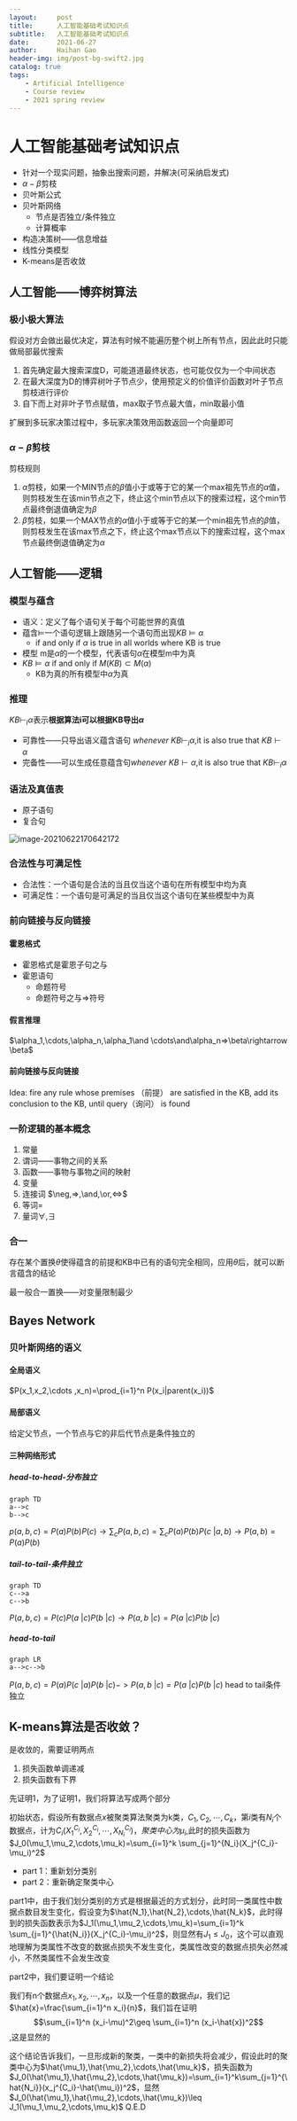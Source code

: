 ```yaml
---
layout:     post
title:      人工智能基础考试知识点
subtitle:   人工智能基础考试知识点
date:       2021-06-27
author:     Haihan Gao
header-img: img/post-bg-swift2.jpg
catalog: true
tags:
    - Artificial Intelligence
    - Course review
    - 2021 spring review
---
```

# 人工智能基础考试知识点

* 针对一个现实问题，抽象出搜索问题，并解决(可采纳启发式)
* $\alpha-\beta$剪枝
* 贝叶斯公式
* 贝叶斯网络
  * 节点是否独立/条件独立
  * 计算概率
* 构造决策树——信息增益
* 线性分类模型
* K-means是否收敛

## 人工智能——博弈树算法

### 极小极大算法

假设对方会做出最优决定，算法有时候不能遍历整个树上所有节点，因此此时只能做局部最优搜索

1. 首先确定最大搜索深度D，可能道道最终状态，也可能仅仅为一个中间状态
2. 在最大深度为D的博弈树叶子节点少，使用预定义的价值评价函数对叶子节点剪枝进行评价
3. 自下而上对非叶子节点赋值，max取子节点最大值，min取最小值

扩展到多玩家决策过程中，多玩家决策效用函数返回一个向量即可

### $\alpha-\beta$剪枝

剪枝规则

1. $\alpha$剪枝，如果一个MIN节点的$\beta$值小于或等于它的某一个max祖先节点的$\alpha$值，则剪枝发生在该min节点之下，终止这个min节点以下的搜索过程，这个min节点最终倒退值确定为$\beta$
2. $\beta$剪枝，如果一个MAX节点的$\alpha$值小于或等于它的某一个min祖先节点的$\beta$值，则剪枝发生在该max节点之下，终止这个max节点以下的搜索过程，这个max节点最终倒退值确定为$\alpha$

## 人工智能——逻辑

### 模型与蕴含

* 语义：定义了每个语句关于每个可能世界的真值
* 蕴含$\models$一个语句逻辑上跟随另一个语句而出现$KB\models \alpha$
  * if and only if $\alpha$ is true in all worlds where KB is true
* 模型 m是$\alpha$的一个模型，代表语句$\alpha$在模型m中为真
* $KB\models \alpha$ if and only if $M(KB)\subset M(\alpha)$
  * KB为真的所有模型中$\alpha$为真

### 推理

$KB\vdash _i \alpha$表示**根据算法i可以根据KB导出$\alpha$**

* 可靠性——只导出语义蕴含语句 $whenever \ KB\vdash_i \alpha$,it is also true that $KB\vdash \alpha$
* 完备性——可以生成任意蕴含句$whenever\ KB\vdash \alpha$,it is also true that $KB\vdash_i \alpha$

### 语法及真值表

* 原子语句
* 复合句

![image-20210622170642172](C:\Users\Lenovo\AppData\Roaming\Typora\typora-user-images\image-20210622170642172.png)

### 合法性与可满足性

* 合法性：一个语句是合法的当且仅当这个语句在所有模型中均为真
* 可满足性：一个语句是可满足的当且仅当这个语句在某些模型中为真

### 前向链接与反向链接

#### 霍恩格式

* 霍恩格式是霍恩子句之与
* 霍恩语句
  * 命题符号
  * 命题符号之与=>符号

#### 假言推理

$\alpha_1,\cdots,\alpha_n,\alpha_1\and \cdots\and\alpha_n=>\beta\rightarrow \beta$

#### 前向链接与反向链接

Idea: fire any rule whose premises （前提） are satisfied in the KB, add its conclusion to the KB, until query（询问） is found

### 一阶逻辑的基本概念

1. 常量
2. 谓词——事物之间的关系
3. 函数——事物与事物之间的映射
4. 变量
5. 连接词 $\neg,=>,\and,\or,<=>$
6. 等词=
7. 量词$\forall,\exists$

### 合一

存在某个置换$\theta$使得蕴含的前提和KB中已有的语句完全相同，应用$\theta$后，就可以断言蕴含的结论

最一般合一置换——对变量限制最少

## Bayes Network

### 贝叶斯网络的语义

#### 全局语义

$P(x_1,x_2,\cdots ,x_n)=\prod_{i=1}^n P(x_i|parent(x_i))$

#### 局部语义

给定父节点，一个节点与它的非后代节点是条件独立的

#### 三种网络形式

##### head-to-head-分布独立

```mermaid
graph TD
a-->c
b-->c
```

$p(a,b,c)=P(a) P(b) P(c)\rightarrow \sum_cP(a,b,c)=\sum_c P(a) P(b) P(c\ |a,b)\rightarrow P(a,b)=P(a)P(b)$

##### tail-to-tail-条件独立

```mermaid
graph TD
c-->a
c-->b
```

$P(a,b,c)=P(c)P(a\ |c)P(b\ |c)\rightarrow P(a,b\ |c )=P(a\ |c)P(b\ |c)$

##### head-to-tail

```mermaid
graph LR
a-->c-->b
```

$P(a,b,c)=P(a)P(c\ |a)P(b\ |c)->P(a,b\ |c)=P(a\ |c)P(b\ |c)$ head to tail条件独立

## K-means算法是否收敛？

是收敛的，需要证明两点

1. 损失函数单调递减
2. 损失函数有下界

先证明1，为了证明1，我们将算法写成两个部分

初始状态，假设所有数据点$x$被聚类算法聚类为k类，$C_1,C_2,\cdots,C_k$，第$i$类有$N_i$个数据点，计为$C_i(X_1^{C_i},X_2^{C_i},\cdots,X_{N_i}^{C_i})，聚类中心为\mu_i$,此时的损失函数为$J_0(\mu_1,\mu_2,\cdots,\mu_k)=\sum_{i=1}^k \sum_{j=1}^{N_i}(X_j^{C_i}-\mu_i)^2$

* part 1：重新划分类别
* part 2：重新确定聚类中心

part1中，由于我们划分类别的方式是根据最近的方式划分，此时同一类属性中数据点数目发生变化，假设变为$\hat{N_1},\hat{N_2},\cdots,\hat{N_k}$，此时得到的损失函数表示为$J_1(\mu_1,\mu_2,\cdots,\mu_k)=\sum_{i=1}^k \sum_{j=1}^{\hat{N_i}}(X_j^{C_i}-\mu_i)^2$，则显然有$J_1\leq J_0$，这个可以直观地理解为类属性不改变的数据点损失不发生变化，类属性改变的数据点损失必然减小，不然类属性不会发生改变

part2中，我们要证明一个结论

我们有n个数据点$x_1,x_2,\cdots,x_n$，以及一个任意的数据点$\mu$，我们记$\hat{x}=\frac{\sum_{i=1}^n x_i}{n}$，我们旨在证明$$\sum_{i=1}^n (x_i-\mu)^2\geq \sum_{i=1}^n (x_i-\hat{x})^2$$,这是显然的

这个结论告诉我们，一旦形成新的聚类，一类中的新损失将会减少，假设此时的聚类中心为$\hat{\mu_1},\hat{\mu_2},\cdots,\hat{\mu_k}$，损失函数为$J_0(\hat{\mu_1},\hat{\mu_2},\cdots,\hat{\mu_k})=\sum_{i=1}^k\sum_{j=1}^{\hat{N_i}}(x_j^{C_i}-\hat{\mu_i})^2$，显然$J_0(\hat{\mu_1},\hat{\mu_2},\cdots,\hat{\mu_k})\leq J_1(\mu_1,\mu_2,\cdots,\mu_k)$ Q.E.D

